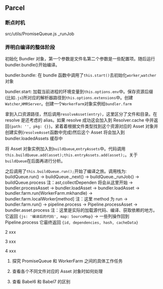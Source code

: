 ## Parcel

### 断点时机

src/utils/PromiseQueue.js \_runJob

### 弄明白编译的整体阶段

初始化 Bundler 对象，第一个参数是文件名第二个参数是一些配置项。随后运行 bundler.bundle()开始编译。

bundler.bundle: 在 bundle 函数中调用了`this.start()`去初始化`worker`,`watcher`对象

bundler.start: 加载当前进程的环境变量到`this.options.env`中。保存资源后缀(比如`.js`)所对应的解析器路径到`this.options.extensions`中。创建`Watcher`,`HMRServer`。创建一个`WorkerFarm`对象实例给`bundler.farm`

拿到入口资源路径，然后调用`resolveAsset(entry)`，这里区分了文件和目录。在 resolve 是还考虑的 alias。如果 resolve 成功这会加入到 Resolver.cache 中并返回`{path: '', pkg: {}}`。紧着着根据文件类型找到这个资源对应的 Asset 对象并创建实例(`resolveAsset`函数中完成)然后这个 Asset 将会加入到 bundler.loadedAssets 缓存中

将 Asset 对象实例加入到`buildQueue`,`entryAssets`中。代码调用`this.buildQueue.add(asset);this.entryAssets.add(asset);`。关于`buildQueue`在后面再进行分析。

之后调用了`this.buildQueue.run();`开始了编译之旅。调用栈为: buildQueue.run() -> buildQueue.\_next() -> buildQueue.\_runJob() -> buildQueue.process 注：ast,collectDependen 将会从这里开始 -> bundler.processAsset -> bundler.loadAsset -> bundler.loadAsset -> bundler.farm.run(WorkerFarm.mkhandle) -> bundler.farm.localWorker[method] 注：这里 method 为 run -> bundler.farm.run() -> pipeline.process -> Pipeline.processAsset -> bundler.asset.process 注：这里是实际的加载源代码、编译、获取依赖的地方。它返回 `{js: '编译后的代码', map: SourceMap}` -> 一些列操作回到 Pipeline.process 它最终返回 `{id, dependencies, hash, cacheData}`

2 xxx

3 xxx

4 xxx

1.  探究 PromiseQueue 和 WorkerFarm 之间的具体工作任务

2)  查看各个不同文件对应的 Asset 对象时如何处理

3.  查看 Babel6 和 Babel7 的区别
